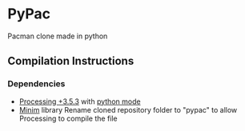 # PyPac
Pacman clone made in python

## Compilation Instructions
### Dependencies
- [Processing +3.5.3](https://py.processing.org/) with [python mode](https://py.processing.org/)
- [Minim](http://code.compartmental.net/minim/) library
Rename cloned repository folder to "pypac" to allow Processing to compile the file
